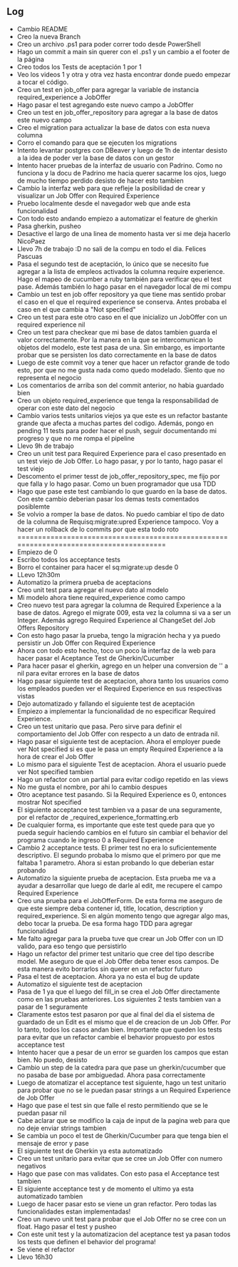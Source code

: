 ## Log

- Cambio README
- Creo la nueva Branch
- Creo un archivo .ps1 para poder correr todo desde PowerShell
- Hago un commit a main sin querer con el .ps1 y un cambio a el footer de la página
- Creo todos los Tests de aceptación 1 por 1
- Veo los videos 1 y otra y otra vez hasta encontrar donde puedo empezar a tocar el código.
- Creo un test en job_offer para agregar la variable de instancia required_experience a JobOffer
- Hago pasar el test agregando este nuevo campo a JobOffer
- Creo un test en job_offer_repository para agregar a la base de datos este nuevo campo
- Creo el migration para actualizar la base de datos con esta nueva columna
- Corro el comando para que se ejecuten los migrations
- Intento levantar postgres con DBeaver y luego de 1h de intentar desisto a la idea de poder ver la base de datos con un gestor
- Intento hacer pruebas de la interfaz de usuario con Padrino. Como no funciona y la docu de Padrino me hacia querer sacarme los ojos, luego de mucho tiempo perdido desisto de hacer esto tambien 
- Cambio la interfaz web para que refleje la posibilidad de crear y visualizar un Job Offer con Required Experience
- Pruebo localmente desde el navegador web que ande esta funcionalidad
- Con todo esto andando empiezo a automatizar el feature de gherkin
- Pasa gherkin, pusheo
- Desactive el largo de una linea de momento hasta ver si me deja hacerlo NicoPaez
- Llevo 7h de trabajo :D no sali de la compu en todo el dia. Felices Pascuas
- Pasa el segundo test de aceptación, lo único que se necesito fue agregar a la lista de empleos activados la columna require experience. Hago el mapeo de cucumber a ruby también para verificar qeu el test pase. Además también lo hago pasar en el navegador local de mi compu
- Cambio un test en job offer repository ya que tiene mas sentido probar el caso en el que el required experience se conserva. Antes probaba el caso en el que cambia a "Not specified"
- Creo un test para este otro caso en el que inicializo un JobOffer con un required experience nil
- Creo un test para checkear que mi base de datos tambien guarda el valor correctamente. Por la manera en la que se intercomunican lo objetos del modelo, este test pasa de una. Sin embargo, es importante probar que se persisten los dato correctamente en la base de datos
- Luego de este commit voy a tener que hacer un refactor grande de todo esto, por que no me gusta nada como quedo modelado. Siento que no representa el negocio
- Los comentarios de arriba son del commit anterior, no habia guardado bien
- Creo un objeto required_experience que tenga la responsabilidad de operar con este dato del negocio
- Cambio varios tests unitarios viejos ya que este es un refactor bastante grande que afecta a muchas partes del codigo. Además, pongo en pending 11 tests para poder hacer el push, seguir documentando mi progreso y que no me rompa el pipeline
- Llevo 9h de trabajo
- Creo un unit test para Required Experience para el caso presentado en un test viejo de Job Offer. Lo hago pasar, y por lo tanto, hago pasar el test viejo
- Descomento el primer tesst de job_offer_repository_spec, me fijo por que falla y lo hago pasar. Como un buen programador que usa TDD
- Hago que pase este test cambiando lo que guardo en la base de datos. Con este cambio deberian pasar los demas tests comentados posiblemte
- Se volvio a romper la base de datos. No puedo cambiar el tipo de dato de la columna de Requisq:migrate:upred Experience tampoco. Voy a hacer un rollback de lo commits por que esta todo roto 
=======================================================================================
- Empiezo de 0
- Escribo todos los acceptance tests
- Borro el container para hacer el sq:migrate:up desde 0
- LLevo 12h30m
- Automatizo la primera prueba de aceptacions
- Creo unit test para agregar el nuevo dato al modelo
- Mi modelo ahora tiene required_experience como campo
- Creo nuevo test para agregar la columna de Required Experience a la base de datos. Agrego el migrate 009, esta vez la columna si va a ser un Integer. Además agrego Required Experience al ChangeSet del Job Offers Repository
- Con esto hago pasar la prueba, tengo la migración hecha y ya puedo persistir un Job Offer con Required Experience
- Ahora con todo esto hecho, toco un poco la interfaz de la web para hacer pasar el Aceptance Test de Gherkin/Cucumber
- Para hacer pasar el gherkin, agrego en un helper una conversion de '' a nil para evitar errores en la base de datos
- Hago pasar siguiente test de aceptacion, ahora tanto los usuarios como los empleados pueden ver el Required Experience en sus respectivas vistas
- Dejo automatizado y fallando el siguiente test de aceptación
- Empiezo a implementar la funcionalidad de no especificar Required Experience.
- Creo un test unitario que pasa. Pero sirve para definir el comportamiento del Job Offer con respecto a un dato de entrada nil.
- Hago pasar el siguiente test de aceptacion. Ahora el employer puede ver Not specified si es que le pasa un empty Required Experience a la hora de crear el Job Offer
- Lo mismo para el siguiente Test de aceptacion. Ahora el usuario puede ver Not specified tambien
- Hago un refactor con un partial para evitar codigo repetido en las views
- No me gusta el nombre, por ahi lo cambio despues
- Otro aceptance test pasando. Si la Required Experience es 0, entonces mostrar Not specified
- El siguiente acceptance test tambien va a pasar de una seguramente, por el refactor de _required_experience_formatting.erb
- De cualquier forma, es importante que este test quede para que yo pueda seguir haciendo cambios en el futuro sin cambiar el behavior del programa cuando le ingreso 0 a Required Experience
- Cambio 2 acceptance tests. El primer test no era lo suficientemente descriptivo. El segundo probaba lo mismo que el primero por que me faltaba 1 parametro. Ahora si estan probando lo que deberian estar probando 
- Automatizo la siguiente prueba de aceptacion. Esta prueba me va a ayudar a desarrollar que luego de darle al edit, me recupere el campo Required Experience
- Creo una prueba para el JobOfferForm. De esta forma me aseguro de que este siempre deba contener id, title, location, description y required_experience. Si en algún momento tengo que agregar algo mas, debo tocar la prueba. De esa forma hago TDD para agregar funcionalidad
- Me falto agregar para la prueba tuve que crear un Job Offer con un ID valido, para eso tengo que persistirlo
- Hago un refactor del primer test unitario que cree del tipo describe model. Me aseguro de que el Job Offer deba tener esos campos. De esta manera evito borrarlos sin querer en un refactor futuro
- Pasa el test de aceptacion. Ahora ya no esta el bug de update
- Automatizo el siguiente test de aceptacion
- Pasa de 1 ya que el luego del fill_in se crea el Job Offer directamente como en las pruebas anteriores. Los siguientes 2 tests tambien van a pasar de 1 seguramente 
- Claramente estos test pasaron por que al final del dia el sistema de guardado de un Edit es el mismo que el de creacion de un Job Offer. Por lo tanto, todos los casos andan bien. Importante que queden los tests para evitar que un refactor cambie el behavior propuesto por estos acceptance test
- Intento hacer que a pesar de un error se guarden los campos que estan bien. No puedo, desisto
- Cambio un step de la catedra para que pase un gherkin/cucumber que no pasaba de base por ambiguedad. Ahora pasa correctamente
- Luego de atomatizar el acceptance test siguiente, hago un test unitario para probar que no se le puedan pasar strings a un Required Experience de Job Offer
- Hago que pase el test sin que falle el resto permitiendo que se le puedan pasar nil
- Cabe aclarar que se modifico la caja de input de la pagina web para que no deje enviar strings tambien
- Se cambia un poco el test de Gherkin/Cucumber para que tenga bien el mensaje de error y pase
- El siguiente test de Gherkin ya esta automatizado
- Creo un test unitario para evitar que se cree un Job Offer con numero negativos
- Hago que pase con mas validates. Con esto pasa el Acceptance test tambien
- El siguiente acceptance test y de momento el ultimo ya esta automatizado tambien
- Luego de hacer pasar esto se viene un gran refactor. Pero todas las funcionalidades estan implementadas!
- Creo un nuevo unit test para probar que el Job Offer no se cree con un float. Hago pasar el test y pusheo
- Con este unit test y la automatizacion del aceptance test ya pasan todos los tests que definen el behavior del programa!
- Se viene el refactor
- Llevo 16h30
